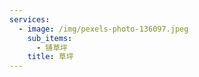 ```yaml
---
services:
  - image: /img/pexels-photo-136097.jpeg
    sub_items:
      - 铺草坪
    title: 草坪
---
```

